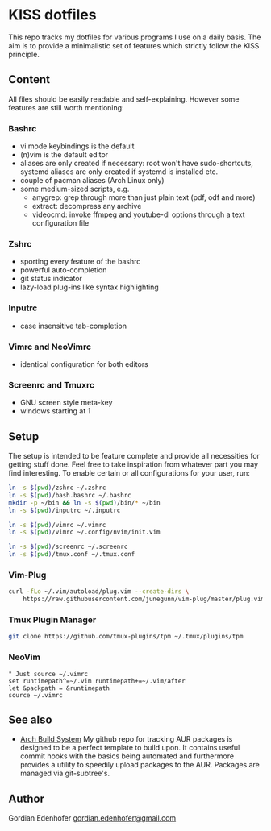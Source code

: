 # KISS dotfiles

This repo tracks my dotfiles for various programs I use on a daily basis. The aim is to provide a minimalistic set of features which strictly follow the KISS principle.

## Content

All files should be easily readable and self-explaining. However some features are still worth mentioning:

### Bashrc

* vi mode keybindings is the default
* (n)vim is the default editor
* aliases are only created if necessary: root won't have sudo-shortcuts, systemd aliases are only created if systemd is installed etc.
* couple of pacman aliases (Arch Linux only)
* some medium-sized scripts, e.g.
	* anygrep: grep through more than just plain text (pdf, odf and more)
	* extract: decompress any archive
	* videocmd: invoke ffmpeg and youtube-dl options through a text configuration file

### Zshrc

* sporting every feature of the bashrc
* powerful auto-completion
* git status indicator
* lazy-load plug-ins like syntax highlighting

### Inputrc

* case insensitive tab-completion

### Vimrc and NeoVimrc

* identical configuration for both editors

### Screenrc and Tmuxrc

* GNU screen style meta-key
* windows starting at 1

## Setup

The setup is intended to be feature complete and provide all necessities for getting stuff done. Feel free to take inspiration from whatever part you may find interesting. To enable certain or all configurations for your user, run:

```bash
ln -s $(pwd)/zshrc ~/.zshrc
ln -s $(pwd)/bash.bashrc ~/.bashrc
mkdir -p ~/bin && ln -s $(pwd)/bin/* ~/bin
ln -s $(pwd)/inputrc ~/.inputrc

ln -s $(pwd)/vimrc ~/.vimrc
ln -s $(pwd)/vimrc ~/.config/nvim/init.vim

ln -s $(pwd)/screenrc ~/.screenrc
ln -s $(pwd)/tmux.conf ~/.tmux.conf
```

### Vim-Plug

```bash
curl -fLo ~/.vim/autoload/plug.vim --create-dirs \
	https://raw.githubusercontent.com/junegunn/vim-plug/master/plug.vim
```

### Tmux Plugin Manager

```bash
git clone https://github.com/tmux-plugins/tpm ~/.tmux/plugins/tpm
```

### NeoVim

```
" Just source ~/.vimrc
set runtimepath^=~/.vim runtimepath+=~/.vim/after
let &packpath = &runtimepath
source ~/.vimrc
```

## See also

* [Arch Build System](https://github.com/Edenhofer/abs) My github repo for tracking AUR packages is designed to be a perfect template to build upon. It contains useful commit hooks with the basics being automated and furthermore provides a utility to speedily upload packages to the AUR. Packages are managed via git-subtree's.

## Author

Gordian Edenhofer <gordian.edenhofer@gmail.com>
